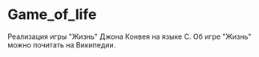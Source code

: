 # Game_of_life
Реализация игры "Жизнь" Джона Конвея на языке C. Об игре "Жизнь" можно почитать на Википедии.
